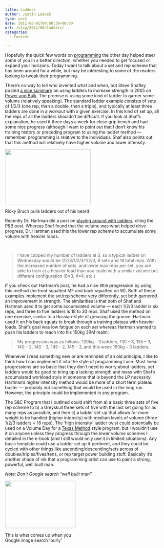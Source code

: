 ```yaml
---
title: Ladders
author: Justin Lascek
type: post
date: 2011-06-01T04:00:38+00:00
url: /blog/2011/06/ladders/
categories:
  - Content

---
```

Hopefully the quick few words on [programming][1] the other day helped steer some of you in a better direction, whether you needed to get focused or expand your horizons. Today I want to talk about a set and rep scheme that has been around for a while, but may be interesting to some of the readers looking to tweak their programming.
  

  
There&#8217;s no way to tell who invented what and when, but Steve Shafley posted [a nice summary][2] on using ladders to increase strength in 2005 on [Power and Bulk][3]. The premise is using some kind of ladder to garner some volume (relatively speaking). The standard ladder example consists of sets of 1/2/3 (one rep, then a double, then a triple), and typically at least three ladders are done in a workout with a given exercise. In this kind of set up, all the reps of all the ladders shouldn&#8217;t be difficult. If you look at Shaf&#8217;s explanation, he used it three days a week for close grip bench and had some nice progress (although I want to point out that I don&#8217;t know his training history or preceding program to using the ladder method &#8212; remember, programming is relative to the individual). Shaf also points out that this method will relatively have higher volume and lower intensity.

<div id="attachment_4436" style="width: 291px" class="wp-caption aligncenter">
  <a href="/2011/05/15ricky_86536d.jpeg"><img aria-describedby="caption-attachment-4436" data-attachment-id="4436" data-permalink="/blog/2011/06/ladders/15ricky_86536d/" data-orig-file="/2011/05/15ricky_86536d.jpeg" data-orig-size="468,300" data-comments-opened="1" data-image-meta="{&quot;aperture&quot;:&quot;0&quot;,&quot;credit&quot;:&quot;&quot;,&quot;camera&quot;:&quot;&quot;,&quot;caption&quot;:&quot;&quot;,&quot;created_timestamp&quot;:&quot;0&quot;,&quot;copyright&quot;:&quot;&quot;,&quot;focal_length&quot;:&quot;0&quot;,&quot;iso&quot;:&quot;0&quot;,&quot;shutter_speed&quot;:&quot;0&quot;,&quot;title&quot;:&quot;&quot;}" data-image-title="15ricky_86536d" data-image-description="" data-medium-file="/2011/05/15ricky_86536d.jpeg" data-large-file="/2011/05/15ricky_86536d.jpeg" class="size-full wp-image-4436 " title="15ricky_86536d" src="/2011/05/15ricky_86536d.jpeg" alt="" width="281" height="180" /></a>
  
  <p id="caption-attachment-4436" class="wp-caption-text">
    Ricky Bruch pulls ladders out of his beard
  </p>
</div>

Recently Dr. Hartman did a post on [playing around with ladders][4], citing the P&B post. Whereas Shaf found that the volume was what helped drive progress, Dr. Hartman used this the lower rep scheme to accumulate some volume with heavier loads.

&nbsp;

> I have capped my number of ladders at 3, so a typical ladder on Wednesday would be 1/2/3/1/2/3/1/2/3; 9 sets and 18 total reps. With the increased number of sets, and lower max reps per set, you are able to train at a heavier load than you could with a similar volume but different configuration (6&#215;3, 4&#215;4, etc.)

If you check out Hartman&#8217;s post, he had a nice little progression by using this method (he front squatted MF and back squatted on W). Both of these examples implement the set/rep scheme very differently, yet both garnered an improvement in strength. The similarities is that both of Shaf and Hartman used it to get some accumulated volume &#8212; each 1/2/3 ladder is six reps, and three to five ladders is 18 to 30 reps. Shaf used the method on one exercise, similar to a Russian-style of greasing the groove. Hartman used it on his back squats to break through a training plateau with heavier loads. Shaf&#8217;s goal was low fatigue on each set whereas Hartman wanted to push his ladders to reach into his 150kg 3RM realm:

> My progression was as follows: 120kg – 3 ladders, 130 – 3, 135 – 3, 140 – 2, 140 – 3, 145 – 2, 145 – 3, and this week 150kg – 3 ladders.

Whenever I read something new or are reminded of an old principle, I like to think how I can implement it into the style of programming I use. Most linear progressions are so basic that they don&#8217;t need to worry about ladders, yet ladders would be good to bring up a lacking strength and mass with Shaf&#8217;s accumulated workload style in someone that is beyond the LP necessity. Hartman&#8217;s higher intensity method would be more of a short term plateau buster &#8212; probably not something that would be used in the long run. However, the principle could be implemented in any program.
  

  
The S&C Program that I outlined could shift from a) a basic three sets of five rep scheme to b) a Greyskull three sets of five with the last set going for as many reps as possible, and then c) a ladder set-up that allows for more weight to be handled (higher intensity) with medium levels of volume (three 1/2/3 ladders = 18 reps). The &#8216;high intensity&#8217; ladder twist could potentially be used on a Volume Day for a [Texas Method][5] style program, but I wouldn&#8217;t use it on anyone unless they progress through the lower volume schemes I detailed in the e-book (and I still would only use it in limited situations). Any basic template could use a ladder set up if pertinent, and they could be cycled with other things like ascending/descending/sets across of doubles/triples/fives/tens, or rep target power building stuff. Basically it&#8217;s another shade of ink that a programming artist can use to paint a strong, powerful, well built man.
  
_Note: Don&#8217;t Google search &#8220;well built man&#8221;_

<div id="attachment_4435" style="width: 240px" class="wp-caption aligncenter">
  <a href="/2011/05/pic_burly.jpg"><img aria-describedby="caption-attachment-4435" data-attachment-id="4435" data-permalink="/blog/2011/06/ladders/filmcd/" data-orig-file="/2011/05/pic_burly.jpg" data-orig-size="480,324" data-comments-opened="1" data-image-meta="{&quot;aperture&quot;:&quot;0&quot;,&quot;credit&quot;:&quot;&quot;,&quot;camera&quot;:&quot;&quot;,&quot;caption&quot;:&quot;THE 10th KINGDOM -- NBC Miniseries -- Pictured: (l-r) Ed O&#039;Neill as Relish The Troll King, Jeremiah W. Birkett as Bluebell -- NBC\/Hallmark Photo: Oliver Upton&quot;,&quot;created_timestamp&quot;:&quot;0&quot;,&quot;copyright&quot;:&quot;&quot;,&quot;focal_length&quot;:&quot;0&quot;,&quot;iso&quot;:&quot;0&quot;,&quot;shutter_speed&quot;:&quot;0&quot;,&quot;title&quot;:&quot;FILM\/CD&quot;}" data-image-title="FILM/CD" data-image-description="<p>THE 10th KINGDOM &#8212; NBC Miniseries &#8212; Pictured: (l-r) Ed O&#8217;Neill as Relish The Troll King, Jeremiah W. Birkett as Bluebell &#8212; NBC/Hallmark Photo: Oliver Upton</p>
" data-medium-file="/2011/05/pic_burly.jpg" data-large-file="/2011/05/pic_burly.jpg" class="size-full wp-image-4435  " title="FILM/CD" src="/2011/05/pic_burly.jpg" alt="" width="230" height="155" /></a>
  
  <p id="caption-attachment-4435" class="wp-caption-text">
    This is what comes up when you Google image search 'burly'
  </p>
</div>

 [1]: /blog/2011/05/a-word-on-programming/
 [2]: http://powerandbulk.com/phpBB2/viewtopic.php?t=5756&highlight=primer
 [3]: http://powerandbulk.com/
 [4]: http://www.doctorhartmanblog.com/2011/03/squat-ladders.html
 [5]: /blog/2011/05/the-texas-method-e-book/
